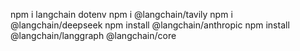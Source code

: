 npm i langchain dotenv
npm i @langchain/tavily
npm i @langchain/deepseek
npm install @langchain/anthropic
npm install @langchain/langgraph @langchain/core